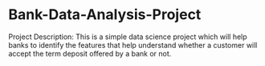 # Bank-Data-Analysis-Project

Project Description: This is a simple data science project which will help banks to identify the features that help understand whether a customer will accept
the term deposit offered by a bank or not.
